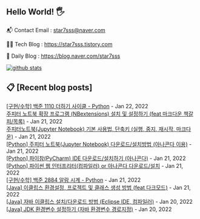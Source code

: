 ## Hello World! 🖐

📬 Contact Email : star7sss@naver.com

👨‍💻 Tech Blog : https://star7sss.tistory.com

🤪 Daily Blog : https://blog.naver.com/star7sss

[![github stats](https://github-readme-stats.vercel.app/api?username=jangThang&show_icons=true&hide_border=False)](https://star7sss.tistory.com)

## 📋 [Recent blog posts]
[[구현/수학] 백준 1110 더하기 사이클 - Python](https://star7sss.tistory.com/33) - Jan 22, 2022<br>
[주피터 노트북 확장 프로그램 (NBextensions) 설치 및 설정하기 (feat 마크다운 책갈피/목록)](https://star7sss.tistory.com/32) - Jan 21, 2022<br>
[주피터노트북(Jupyter Notebook) 기본 사용법, 단축키 (실행, 중지, 재시작, 마크다운)](https://star7sss.tistory.com/31) - Jan 21, 2022<br>
[[Python] 주피터 노트북(Jupyter Notebook) 다운로드/설치방법 (아나콘다 이용)](https://star7sss.tistory.com/30) - Jan 21, 2022<br>
[[Python] 파이참(PyCharm) IDE 다운로드/설치하기 (아나콘다)](https://star7sss.tistory.com/29) - Jan 21, 2022<br>
[[Python] 파이썬 웹 인터프리터(컴파일러) or 아나콘다 다운로드/설치](https://star7sss.tistory.com/28) - Jan 21, 2022<br>
[[구현/수학] 백준 2884 알람 시계 - Python](https://star7sss.tistory.com/27) - Jan 21, 2022<br>
[[Java] 이클립스 환경설정, 프로젝트 및 클래스 생성 방법 (feat 다크모드)](https://star7sss.tistory.com/26) - Jan 21, 2022<br>
[[Java] 자바 이클립스 설치/다운로드 방법 (Eclipse IDE, 컴파일러)](https://star7sss.tistory.com/25) - Jan 20, 2022<br>
[[Java] JDK 환경변수 설정하기 (자바 환경변수 경로지정)](https://star7sss.tistory.com/24) - Jan 20, 2022<br>
